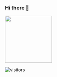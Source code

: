 ### Hi there 👋


<img width="150" src="https://cdn.jsdelivr.net/gh/sun0225SUN/sun0225SUN/assets/images/cxyduck.gif" />

![visitors](https://visitor-badge.glitch.me/badge?page_id=jiangjiang1116&left_color=green&right_color=red)

<!-- 这是一个统计图 -->
<!-- [![Jiang's GitHub stats](https://github-readme-stats.vercel.app/api?username=jiangjiang1116)](https://github.com/jiangjiang1116/github-readme-stats) -->

